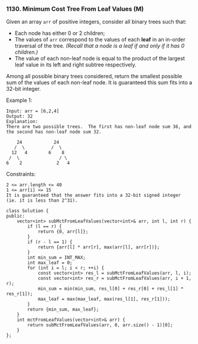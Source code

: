 ### 1130. Minimum Cost Tree From Leaf Values (M)

Given an array ```arr``` of positive integers, consider all binary trees such that:

- Each node has either 0 or 2 children;
- The values of ```arr``` correspond to the values of each **leaf** in an in-order traversal of the tree.  *(Recall that a node is a leaf if and only if it has 0 children.)*
- The value of each non-leaf node is equal to the product of the largest leaf value in its left and right subtree respectively.

Among all possible binary trees considered, return the smallest possible sum of the values of each non-leaf node.  It is guaranteed this sum fits into a 32-bit integer.

 
Example 1:

```
Input: arr = [6,2,4]
Output: 32
Explanation:
There are two possible trees.  The first has non-leaf node sum 36, and the second has non-leaf node sum 32.

    24            24
   /  \          /  \
  12   4        6    8
 /  \               / \
6    2             2   4
```

Constraints:

```
2 <= arr.length <= 40
1 <= arr[i] <= 15
It is guaranteed that the answer fits into a 32-bit signed integer (ie. it is less than 2^31).
```
```
class Solution {
public:
    vector<int> subMctFromLeafValues(vector<int>& arr, int l, int r) {
        if (l == r) {
            return {0, arr[l]};
        }
        if (r - l == 1) {
            return {arr[l] * arr[r], max(arr[l], arr[r])};
        }
        int min_sum = INT_MAX;
        int max_leaf = 0;
        for (int i = l; i < r; ++i) {
            const vector<int> res_l = subMctFromLeafValues(arr, l, i);
            const vector<int> res_r = subMctFromLeafValues(arr, i + 1, r);
            min_sum = min(min_sum, res_l[0] + res_r[0] + res_l[1] * res_r[1]); 
            max_leaf = max(max_leaf, max(res_l[1], res_r[1]));
        }
        return {min_sum, max_leaf};
    }
    int mctFromLeafValues(vector<int>& arr) {
        return subMctFromLeafValues(arr, 0, arr.size() - 1)[0];
    }
};
```
